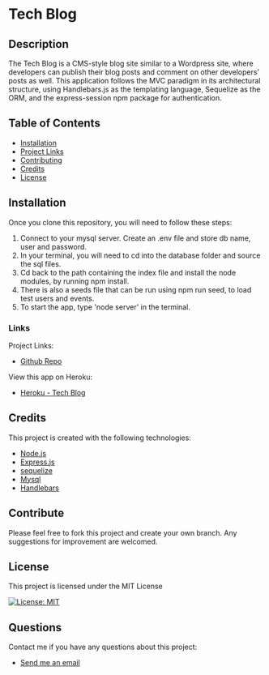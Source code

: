 # Tech Blog

## Description
The Tech Blog is a CMS-style blog site similar to a Wordpress site, where developers can publish their blog posts and comment on other developers’ posts as well. This application follows the MVC paradigm in its architectural structure, using Handlebars.js as the templating language, Sequelize as the ORM, and the express-session npm package for authentication.

  ## Table of Contents
  - [Installation](#installation)
  - [Project Links](#links)
  - [Contributing](#contributing)
  - [Credits](#credits)
  - [License](#license)

  ## Installation
  Once you clone this repository, you will need to follow these steps:
  1. Connect to your mysql server. Create an .env file and store db name, user and password.
  2. In your terminal, you will need to cd into the database folder and source the sql files.
  3. Cd back to the path containing the index file and install the node modules, by running npm install.
  4. There is also a seeds file that can be run using npm run seed, to load test users and events.
  5. To start the app, type 'node server' in the terminal.
  
  ### Links
  Project Links:
  - [Github Repo](https://github.com/larafoster/Tech-Blog) 

  View this app on Heroku:
  - [Heroku - Tech Blog](https://tech-blog-osu.herokuapp.com/)

  ## Credits 
  This project is created with the following technologies:
  - [Node.js](https://nodejs.org/en/) 
  - [Express.js](https://expressjs.com/) 
  - [sequelize](https://www.npmjs.com/package/sequelize) 
  - [Mysql](https://dev.mysql.com/doc/) 
  - [Handlebars](https://www.npmjs.com/package/express-handlebars) 

  ## Contribute
   Please feel free to fork this project and create your own branch. Any suggestions for improvement are welcomed.

 ## License
 This project is licensed under the MIT License

 [![License: MIT](https://img.shields.io/badge/License-MIT-yellow.svg)](https://opensource.org/licenses/MIT)  
  
  ## Questions
  Contact me if you have any questions about this project:

  - [Send me an email](mailto:larafoster.dev@gmail.com)
